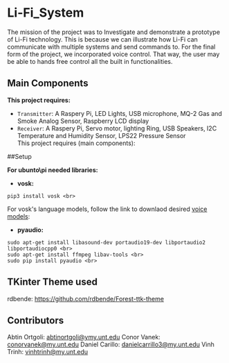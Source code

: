 # Li-Fi_System

The mission of the project was to Investigate and demonstrate a prototype of Li-Fi technology. This is because we can illustrate how Li-Fi can communicate with multiple systems and send commands to. For the final form of the project, we incorporated voice control. That way, the user may be able to hands free control all the built in functionalities.

## Main Components

**This project requires:** <br>
- `Transmitter`: A Raspery Pi, LED Lights, USB microphone, MQ-2 Gas and Smoke Analog Sensor, Raspberry LCD display <br>
- `Receiver`:    A Raspery Pi, Servo motor, lighting Ring, USB Speakers, I2C Temperature and Humidity Sensor, LPS22 Pressure Sensor <br>
This project requires (main components):

##Setup

**For ubunto\pi needed libraries:** <br>

- **vosk:** <br>
```
pip3 install vosk <br>
```
For vosk's language models, follow the link to downlaod desired [voice models](https://alphacephei.com/vosk/models): <br>

- **pyaudio:** <br>
```
sudo apt-get install libasound-dev portaudio19-dev libportaudio2 libportaudiocpp0 <br>
sudo apt-get install ffmpeg libav-tools <br>
sudo pip install pyaudio <br>
```

## TKinter Theme used

rdbende: https://github.com/rdbende/Forest-ttk-theme

## Contributors

Abtin Ortgoli:  abtinortgoli@ymy.unt.edu
Conor Vanek:    conorvanek@my.unt.edu
Daniel Carillo: danielcarrillo3@my.unt.edu
Vinh Trinh:     vinhtrinh@my.unt.edu
